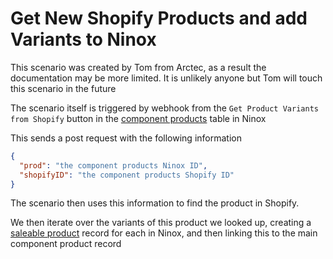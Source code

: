 # Get New Shopify Products and add Variants to Ninox

This scenario was created by Tom from Arctec, as a result the documentation may be more limited. It is unlikely anyone but Tom will touch this scenario in the future

The scenario itself is triggered by webhook from the `Get Product Variants from Shopify` button in the [component products](../ninoxTables/componentProds.md) table in Ninox

This sends a post request with the following information

```json
{
  "prod": "the component products Ninox ID",
  "shopifyID": "the component products Shopify ID"
}
```

The scenario then uses this information to find the product in Shopify.

We then iterate over the variants of this product we looked up, creating a [saleable product](../ninoxTables/saleableProds.md) record for each in Ninox, and then linking this to the main component product record
